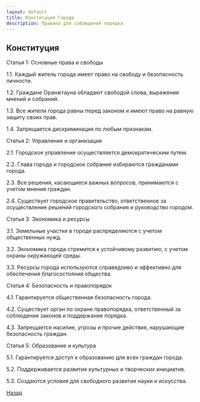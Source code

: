```yaml
---
layout: default
title: Конституция Города
description: Правила для соблюдения порядка
---
```


## Конституция

Статья 1: Основные права и свободы

1.1. Каждый житель города имеет право на свободу и безопасность личности.

1.2. Граждане Оранжтауна обладают свободой слова, выражения мнений и собраний.

1.3. Все жители города равны перед законом и имеют право на равную защиту своих прав.

1.4. Запрещается дискриминация по любым признакам.

Статья 2: Управление и организация

2.1. Городское управление осуществляется демократическим путем.

2.2. Глава города и городское собрание избираются гражданами города.

2.3. Все решения, касающиеся важных вопросов, принимаются с учетом мнения граждан.

2.4. Существует городское правительство, ответственное за осуществление решений городского собрания и руководство городом.

Статья 3: Экономика и ресурсы

3.1. Земельные участки в городе распределяются с учетом общественных нужд.

3.2. Экономика города стремится к устойчивому развитию, с учетом охраны окружающей среды.

3.3. Ресурсы города используются справедливо и эффективно для обеспечения благосостояния общества.

Статья 4: Безопасность и правопорядок

4.1. Гарантируется общественная безопасность города.

4.2. Существует орган по охране правопорядка, ответственный за соблюдение законов и поддержание порядка.

4.3. Запрещается насилие, угрозы и прочие действия, нарушающие безопасность граждан.

Статья 5: Образование и культура

5.1. Гарантируется доступ к образованию для всех граждан города.

5.2. Поддерживается развитие культурных и творческих инициатив.

5.3. Создаются условия для свободного развития науки и искусства.

[Назад](./)
